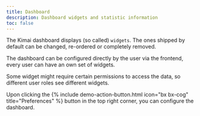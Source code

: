 ```yaml
---
title: Dashboard
description: Dashboard widgets and statistic information
toc: false
---
```


The Kimai dashboard displays (so called) `widgets`.
The ones shipped by default can be changed, re-ordered or completely removed.

The dashboard can be configured directly by the user via the frontend, every user can have an own set of widgets.

Some widget might require certain permissions to access the data, so different user roles see different widgets.

Upon clicking the {% include demo-action-button.html icon="bx bx-cog" title="Preferences" %} button in the top right corner, you can configure the dashboard.
